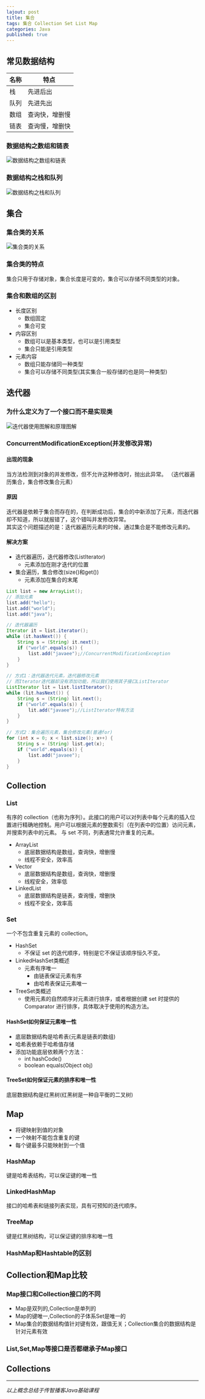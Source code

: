 ```yaml
---  
lajout: post  
title: 集合  
tags: 集合 Collection Set List Map  
categories: Java  
published: true  
---  
```


## 常见数据结构

| 名称 |      特点      |
|------|----------------|
| 栈   | 先进后出       |
| 队列 | 先进先出       |
| 数组 | 查询快，增删慢 |
| 链表 | 查询慢，增删快 |

### 数据结构之数组和链表

![数据结构之数组和链表](/static/img/集合/数据结构之数组和链表.jpg "数据结构之数组和链表")

### 数据结构之栈和队列

![数据结构之栈和队列](/static/img/集合/数据结构之栈和队列.jpg "数据结构之栈和队列")

## 集合

### 集合类的关系

![集合类的关系](/static/img/集合/集合类的关系.png "集合类的关系")

### 集合类的特点

集合只用于存储对象，集合长度是可变的，集合可以存储不同类型的对象。

### 集合和数组的区别

* 长度区别
	- 数组固定
	- 集合可变
* 内容区别
	- 数组可以是基本类型，也可以是引用类型
	- 集合只能是引用类型
* 元素内容
	- 数组只能存储同一种类型
	- 集合可以存储不同类型(其实集合一般存储的也是同一种类型)

## 迭代器

### 为什么定义为了一个接口而不是实现类

![迭代器使用图解和原理图解](/static/img/集合/迭代器使用图解和原理图解.jpg "迭代器使用图解和原理图解")

### ConcurrentModificationException(并发修改异常)

#### 出现的现象

当方法检测到对象的并发修改，但不允许这种修改时，抛出此异常。 （迭代器遍历集合，集合修改集合元素）

#### 原因

迭代器是依赖于集合而存在的，在判断成功后，集合的中新添加了元素，而迭代器却不知道，所以就报错了，这个错叫并发修改异常。  
其实这个问题描述的是：迭代器遍历元素的时候，通过集合是不能修改元素的。

#### 解决方案

* 迭代器遍历，迭代器修改(ListIterator)
	- 元素添加在刚才迭代的位置
* 集合遍历，集合修改(size()和get())
	- 元素添加在集合的末尾


```java
List list = new ArrayList();
// 添加元素
list.add("hello");
list.add("world");
list.add("java");

// 迭代器遍历
Iterator it = list.iterator();
while (it.hasNext()) {
	String s = (String) it.next();
	if ("world".equals(s)) {
		list.add("javaee");//ConcurrentModificationException
	}
}

// 方式1：迭代器迭代元素，迭代器修改元素
// 而Iterator迭代器却没有添加功能，所以我们使用其子接口ListIterator
ListIterator lit = list.listIterator();
while (lit.hasNext()) {
	String s = (String) lit.next();
	if ("world".equals(s)) {
		lit.add("javaee");//ListIterator特有方法
	}
}

// 方式2：集合遍历元素，集合修改元素(普通for)
for (int x = 0; x < list.size(); x++) {
	String s = (String) list.get(x);
	if ("world".equals(s)) {
		list.add("javaee");
	}
}
```

## Collection

### List

有序的 collection（也称为序列）。此接口的用户可以对列表中每个元素的插入位置进行精确地控制。用户可以根据元素的整数索引（在列表中的位置）访问元素，并搜索列表中的元素。
与 set 不同，列表通常允许重复的元素。


* ArrayList
	- 底层数据结构是数组，查询快，增删慢
	- 线程不安全，效率高
* Vector
	- 底层数据结构是数组，查询快，增删慢
	- 线程安全，效率低
* LinkedList
	- 底层数据结构是链表，查询慢，增删快
	- 线程不安全，效率高

### Set

一个不包含重复元素的 collection。

* HashSet
	- 不保证 set 的迭代顺序，特别是它不保证该顺序恒久不变。
* LinkedHashSet类概述
	- 元素有序唯一
		+ 由链表保证元素有序
		+ 由哈希表保证元素唯一
* TreeSet类概述
	- 使用元素的自然顺序对元素进行排序，或者根据创建 set 时提供的 Comparator 进行排序，具体取决于使用的构造方法。 


#### HashSet如何保证元素唯一性

* 底层数据结构是哈希表(元素是链表的数组)
* 哈希表依赖于哈希值存储
* 添加功能底层依赖两个方法：
	- int hashCode()
	- boolean equals(Object obj)

#### TreeSet如何保证元素的排序和唯一性

底层数据结构是红黑树(红黑树是一种自平衡的二叉树)


## Map

* 将键映射到值的对象
* 一个映射不能包含重复的键
* 每个键最多只能映射到一个值


### HashMap

键是哈希表结构，可以保证键的唯一性

### LinkedHashMap

接口的哈希表和链接列表实现，具有可预知的迭代顺序。

### TreeMap

键是红黑树结构，可以保证键的排序和唯一性

### HashMap和Hashtable的区别


## Collection和Map比较

### Map接口和Collection接口的不同

* Map是双列的,Collection是单列的
* Map的键唯一,Collection的子体系Set是唯一的
* Map集合的数据结构值针对键有效，跟值无关；Collection集合的数据结构是针对元素有效


### List,Set,Map等接口是否都继承子Map接口

## Collections

----------

*以上概念总结于传智播客Java基础课程*